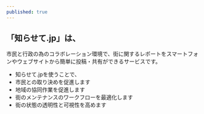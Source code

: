 ```yaml
---
published: true
---
```


## 「知らせて.jp」は、

市民と行政の為のコラボレーション環境で、街に関するレポートをスマートフォンやウェブサイトから簡単に投稿・共有ができるサービスです。
- 知らせて.jpを使うことで、
- 市民との取り決めを促進します
- 地域の協同作業を促進します
- 街のメンテナンスのワークフローを最適化します
- 街の状態の透明性と可視性を高めます